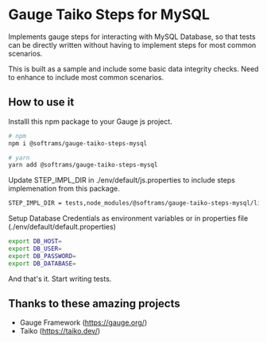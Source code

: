 # Gauge Taiko Steps for MySQL

Implements gauge steps for interacting with MySQL Database, so that tests can be directly written without having to implement
steps for most common scenarios.

This is built as a sample and include some basic data integrity checks. Need to enhance to include most common scenarios.

## How to use it

Installl this npm package to your Gauge js project.

```bash
# npm
npm i @softrams/gauge-taiko-steps-mysql

# yarn
yarn add @softrams/gauge-taiko-steps-mysql
```

Update STEP_IMPL_DIR in ./env/default/js.properties to include
steps implemenation from this package.

```bash
STEP_IMPL_DIR = tests,node_modules/@softrams/gauge-taiko-steps-mysql/lib
```

Setup Database Credentials as environment variables or in properties file (./env/default/default.properties)

```bash
export DB_HOST=
export DB_USER=
export DB_PASSWORD=
export DB_DATABASE=
```

And that's it. Start writing tests.

## Thanks to these amazing projects

- Gauge Framework (https://gauge.org/)
- Taiko (https://taiko.dev/)
